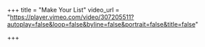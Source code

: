 +++
title = "Make Your List"
video_url = "https://player.vimeo.com/video/307205511?autoplay=false&loop=false&byline=false&portrait=false&title=false"

+++
